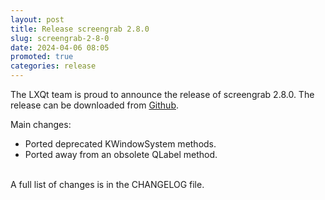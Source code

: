 ```yaml
---
layout: post
title: Release screengrab 2.8.0
slug: screengrab-2-8-0
date: 2024-04-06 08:05
promoted: true
categories: release
---
```

The LXQt team is proud to announce the release of screengrab 2.8.0.
The release can be downloaded from [Github](https://github.com/lxqt/screengrab/releases).

Main changes:

 * Ported deprecated KWindowSystem methods.
 * Ported away from an obsolete QLabel method.


<br/>
A full list of changes is in the CHANGELOG file.
<br/>
